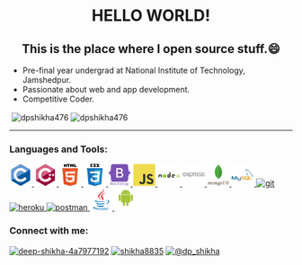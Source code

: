 
<!-- ![WhatsApp Image 2020-12-28 at 5 08 02 PM](https://user-images.githubusercontent.com/71020381/103212076-e9383e80-492f-11eb-8297-9f9ec0143c80.jpeg) -->
<h1 align="center">HELLO WORLD!</h1>

<h2 align="center">This is the place where I open source stuff.😄</h2>

-   Pre-final year undergrad at National Institute of Technology, Jamshedpur.
-   Passionate about web and app development.
-   Competitive Coder.

<!-- <p align="left"> <img src="https://komarev.com/ghpvc/?username=dpshikha476" alt="dpshikha476" /> </p> -->

<p>&nbsp;<img align="center" src="https://github-readme-stats.vercel.app/api?username=dpshikha476&show_icons=true&title_color=fff&icon_color=ffff66&text_color=cceeff&bg_color=000" alt="dpshikha476" /> <img align="center" src="https://github-readme-stats.vercel.app/api/top-langs?username=dpshikha476&show_icons=true&locale=en&layout=compact&title_color=fff&icon_color=ffff66&text_color=cceeff&bg_color=000" alt="dpshikha476" /></p>

<hr>

<h3 align="left">Languages and Tools:</h3>
<p align="left">
    <a href="https://www.cprogramming.com/" target="_blank"> <img src="https://raw.githubusercontent.com/devicons/devicon/master/icons/c/c-original.svg" alt="c" width="40" height="40" /> </a>
    <a href="https://www.w3schools.com/cpp/" target="_blank"> <img src="https://raw.githubusercontent.com/devicons/devicon/master/icons/cplusplus/cplusplus-original.svg" alt="cplusplus" width="40" height="40" /> </a>
   <a href="https://www.w3.org/html/" target="_blank"> <img src="https://raw.githubusercontent.com/devicons/devicon/master/icons/html5/html5-original-wordmark.svg" alt="html5" width="40" height="40" /> </a>
  <a href="https://www.w3schools.com/css/" target="_blank"> <img src="https://raw.githubusercontent.com/devicons/devicon/master/icons/css3/css3-original-wordmark.svg" alt="css3" width="40" height="40"/> </a>
  <a href="https://getbootstrap.com" target="_blank"> <img src="https://raw.githubusercontent.com/devicons/devicon/master/icons/bootstrap/bootstrap-plain-wordmark.svg" alt="bootstrap" width="40" height="40" /> </a>
  <a href="https://developer.mozilla.org/en-US/docs/Web/JavaScript" target="_blank">
        <img src="https://raw.githubusercontent.com/devicons/devicon/master/icons/javascript/javascript-original.svg" alt="javascript" width="40" height="40" />
    </a>
  <a href="https://nodejs.org" target="_blank"> <img src="https://raw.githubusercontent.com/devicons/devicon/master/icons/nodejs/nodejs-original-wordmark.svg" alt="nodejs" width="40" height="40" /> </a>
  <a href="https://expressjs.com" target="_blank"> <img src="https://raw.githubusercontent.com/devicons/devicon/master/icons/express/express-original-wordmark.svg" alt="express" width="40" height="40" /> </a>
  <a href="https://www.mongodb.com/" target="_blank"> <img src="https://raw.githubusercontent.com/devicons/devicon/master/icons/mongodb/mongodb-original-wordmark.svg" alt="mongodb" width="40" height="40" /> </a>
  <a href="https://www.mysql.com/" target="_blank"> <img src="https://raw.githubusercontent.com/devicons/devicon/master/icons/mysql/mysql-original-wordmark.svg" alt="mysql" width="40" height="40" /> </a>
  <a href="https://git-scm.com/" target="_blank"> <img src="https://www.vectorlogo.zone/logos/git-scm/git-scm-icon.svg" alt="git" width="40" height="40" /> </a>
   <a href="https://heroku.com" target="_blank"> <img src="https://www.vectorlogo.zone/logos/heroku/heroku-icon.svg" alt="heroku" width="40" height="40" /> </a>
  <a href="https://postman.com" target="_blank"> <img src="https://www.vectorlogo.zone/logos/getpostman/getpostman-icon.svg" alt="postman" width="40" height="40" /> </a>
  <a href="https://www.java.com" target="_blank"> <img src="https://raw.githubusercontent.com/devicons/devicon/master/icons/java/java-original.svg" alt="java" width="40" height="40" /> </a>
   <a href="https://developer.android.com" target="_blank"> <img src="https://raw.githubusercontent.com/devicons/devicon/master/icons/android/android-original-wordmark.svg" alt="android" width="40" height="40" /> </a>   
</p>

<h3 align="left">Connect with me:</h3>
<p align="left">
<a href="https://www.linkedin.com/in/deep-shikha-4a7977192/" target="_blank"><img align="center" src="https://raw.githubusercontent.com/rahuldkjain/github-profile-readme-generator/master/src/images/icons/Social/linked-in-alt.svg" alt="deep-shikha-4a7977192" height="30" width="40" /></a> <a href="https://www.hackerrank.com/shikha8835" target="_blank"><img align="center" src="https://raw.githubusercontent.com/rahuldkjain/github-profile-readme-generator/master/src/images/icons/Social/hackerrank.svg" alt="shikha8835" height="30" width="40" /></a> <a href="https://www.hackerearth.com/@dp_shikha" target="_blank"><img align="center" src="https://raw.githubusercontent.com/rahuldkjain/github-profile-readme-generator/master/src/images/icons/Social/hackerearth.svg" alt="@dp_shikha" height="30" width="40" /></a>
</p>


